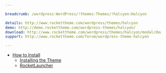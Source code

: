 ```yaml
---

breadcrumb: /wordpress:WordPress/!themes:Themes/!halcyon:Halcyon

details: http://www.rockettheme.com/wordpress/themes/halcyon
demo: http://demo.rockettheme.com/wordpress-themes/halcyon/
download: http://www.rockettheme.com/wordpress/themes/halcyon/modal/downloads
support: http://www.rockettheme.com/forum/wordpress-theme-halcyon

---
```


* [How to Install](../../start/themes.md#how-to-install)
    * [Installing the Theme](../../start/themes.md#installing-the-theme)
    * [RocketLauncher](../../start/rocketlauncher.md)
